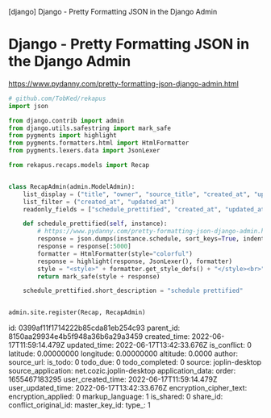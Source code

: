 [django] Django - Pretty Formatting JSON in the Django Admin

# Django - Pretty Formatting JSON in the Django Admin

https://www.pydanny.com/pretty-formatting-json-django-admin.html

```python
# github.com/TobKed/rekapus
import json

from django.contrib import admin
from django.utils.safestring import mark_safe
from pygments import highlight
from pygments.formatters.html import HtmlFormatter
from pygments.lexers.data import JsonLexer

from rekapus.recaps.models import Recap


class RecapAdmin(admin.ModelAdmin):
    list_display = ("title", "owner", "source_title", "created_at", "updated_at")
    list_filter = ("created_at", "updated_at")
    readonly_fields = ["schedule_prettified", "created_at", "updated_at"]

    def schedule_prettified(self, instance):
        # https://www.pydanny.com/pretty-formatting-json-django-admin.html
        response = json.dumps(instance.schedule, sort_keys=True, indent=2)
        response = response[:5000]
        formatter = HtmlFormatter(style="colorful")
        response = highlight(response, JsonLexer(), formatter)
        style = "<style>" + formatter.get_style_defs() + "</style><br>"
        return mark_safe(style + response)

    schedule_prettified.short_description = "schedule prettified"


admin.site.register(Recap, RecapAdmin)

```


id: 0399af11f1714222b85cda81eb254c93
parent_id: 8150aa29934e4b5f948a36b6a29a3459
created_time: 2022-06-17T11:59:14.479Z
updated_time: 2022-06-17T13:42:33.676Z
is_conflict: 0
latitude: 0.00000000
longitude: 0.00000000
altitude: 0.0000
author: 
source_url: 
is_todo: 0
todo_due: 0
todo_completed: 0
source: joplin-desktop
source_application: net.cozic.joplin-desktop
application_data: 
order: 1655467183295
user_created_time: 2022-06-17T11:59:14.479Z
user_updated_time: 2022-06-17T13:42:33.676Z
encryption_cipher_text: 
encryption_applied: 0
markup_language: 1
is_shared: 0
share_id: 
conflict_original_id: 
master_key_id: 
type_: 1